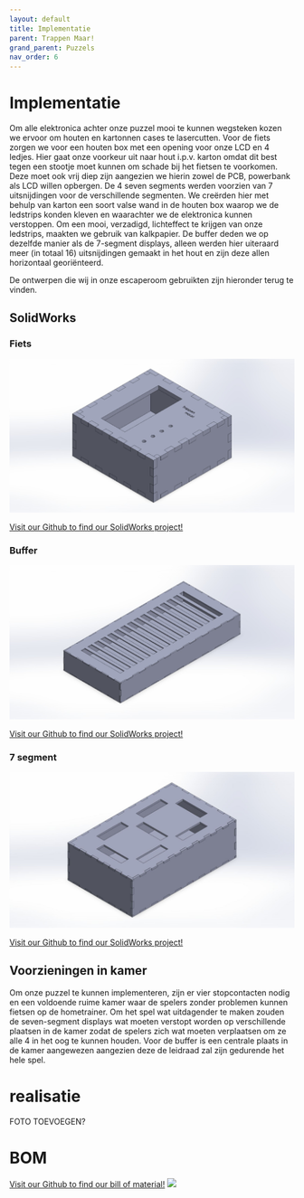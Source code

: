 ```yaml
---
layout: default
title: Implementatie
parent: Trappen Maar!
grand_parent: Puzzels
nav_order: 6
---
```

# Implementatie
Om alle elektronica achter onze puzzel mooi te kunnen wegsteken kozen we ervoor om houten en kartonnen cases te
lasercutten.
Voor de fiets zorgen we voor een houten box met een opening voor onze LCD en 4 ledjes. Hier gaat onze voorkeur uit naar hout i.p.v. karton omdat dit best tegen een stootje moet kunnen om schade bij het fietsen te voorkomen. Deze moet ook vrij
diep zijn aangezien we hierin zowel de PCB, powerbank als LCD willen opbergen.
De 4 seven segments werden voorzien van 7 uitsnijdingen voor de verschillende segmenten. We creërden hier
met behulp van karton een soort valse wand in de houten box waarop we de ledstrips konden kleven en
waarachter we de elektronica kunnen verstoppen. Om een mooi, verzadigd, lichteffect te krijgen van onze ledstrips, 
maakten we gebruik van kalkpapier.
De buffer deden we op dezelfde manier als de 7-segment displays, alleen werden hier uiteraard meer (in totaal 16)
uitsnijdingen gemaakt in het hout en zijn deze allen horizontaal georiënteerd.

De ontwerpen die wij in onze escaperoom gebruikten zijn hieronder terug te vinden.
## SolidWorks
### Fiets
![](2022-05-16-11-37-22.png)

[Visit our Github to find our SolidWorks project!](https://github.com/PLAN-IT-B/BachelorProefTrappenMaar/tree/main/boxes/Fiets)
### Buffer
![](2022-05-16-11-37-42.png)

[Visit our Github to find our SolidWorks project!](https://github.com/PLAN-IT-B/BachelorProefTrappenMaar/tree/main/boxes/Buffer)
### 7 segment
![](2022-05-16-11-38-02.png)

[Visit our Github to find our SolidWorks project!](https://github.com/PLAN-IT-B/BachelorProefTrappenMaar/tree/main/boxes/7segmentKlein)

## Voorzieningen in kamer
Om onze puzzel te kunnen implementeren, zijn er vier stopcontacten nodig en een voldoende ruime kamer waar de spelers zonder problemen kunnen fietsen op de hometrainer. Om het spel wat uitdagender te maken zouden de seven-segment displays wat moeten verstopt worden op verschillende plaatsen in de kamer zodat de spelers zich wat moeten verplaatsen om ze alle 4 in het oog te kunnen houden. Voor de buffer is een centrale plaats in de kamer aangewezen aangezien deze de leidraad zal zijn gedurende het hele spel.

# realisatie
FOTO TOEVOEGEN?
# BOM
[Visit our Github to find our bill of material!](https://github.com/PLAN-IT-B/BachelorProefTrappenMaar/blob/main/documentatie/BOM(final%20version).xlsx)
![](2022-05-16-11-13-17.png)
